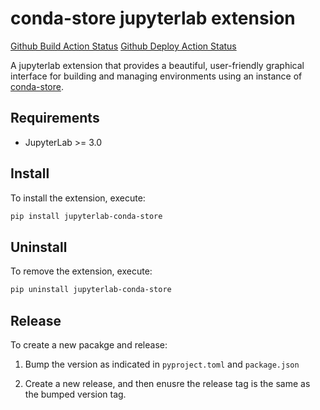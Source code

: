 # conda-store jupyterlab extension

[Github Build Action Status](https://github.com/Quansight/jupyterlab-conda-store/.github/workflows/build.yml/badge.svg)
[Github Deploy Action Status](https://github.com/Quansight/jupyterlab-conda-store/.github/workflows/build_and_deploy.yml/badge.svg)

A jupyterlab extension that provides a beautiful, user-friendly graphical interface for building and managing environments using an instance of [conda-store](https://github.com/Quansight/conda-store). 

## Requirements

- JupyterLab >= 3.0

## Install

To install the extension, execute:

```bash
pip install jupyterlab-conda-store
```

## Uninstall

To remove the extension, execute:

```bash
pip uninstall jupyterlab-conda-store
```

## Release

To create a new pacakge and release:

1. Bump the version as indicated in `pyproject.toml` and `package.json`

2. Create a new release, and then enusre the release tag is the same as the bumped version tag.
